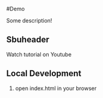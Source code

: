 #Demo

Some description!

## Sbuheader

Watch tutorial on Youtube

## Local Development
1. open index.html in your browser